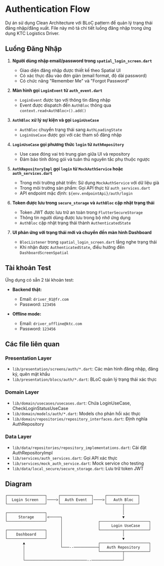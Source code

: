 # Authentication Flow

Dự án sử dụng Clean Architecture với BLoC pattern để quản lý trạng thái đăng nhập/đăng xuất. File này mô tả chi tiết luồng đăng nhập trong ứng dụng KTC Logistics Driver.

## Luồng Đăng Nhập

1. **Người dùng nhập email/password trong `spatial_login_screen.dart`**
   - Giao diện đăng nhập được thiết kế theo Spatial UI
   - Có xác thực đầu vào đơn giản (email format, độ dài password)
   - Có chức năng "Remember Me" và "Forgot Password"

2. **Màn hình gọi `LoginEvent` từ `auth_event.dart`**
   - `LoginEvent` được tạo với thông tin đăng nhập
   - Event được dispatch đến `AuthBloc` thông qua `context.read<AuthBloc>().add()`

3. **`AuthBloc` xử lý sự kiện và gọi `LoginUseCase`**
   - `AuthBloc` chuyển trạng thái sang `AuthLoadingState`
   - `LoginUseCase` được gọi với các tham số đăng nhập

4. **`LoginUseCase` gọi phương thức `login` từ `AuthRepository`**
   - Use case đóng vai trò trung gian giữa UI và repository
   - Đảm bảo tính đóng gói và tuân thủ nguyên tắc phụ thuộc ngược

5. **`AuthRepositoryImpl` gọi `login` từ `MockAuthService` hoặc `auth_services.dart`**
   - Trong môi trường phát triển: Sử dụng `MockAuthService` với dữ liệu giả
   - Trong môi trường sản phẩm: Gọi API thực từ `auth_services.dart` 
   - API endpoint mặc định: `${env.endpointApi}/auth/login`

6. **Token được lưu trong `secure_storage` và `AuthBloc` cập nhật trạng thái**
   - Token JWT được lưu trữ an toàn trong `FlutterSecureStorage`
   - Thông tin người dùng được lưu trong bộ nhớ ứng dụng
   - `AuthBloc` cập nhật trạng thái thành `AuthenticatedState`

7. **UI phản ứng với trạng thái mới và chuyển đến màn hình Dashboard**
   - `BlocListener` trong `spatial_login_screen.dart` lắng nghe trạng thái
   - Khi nhận được `AuthenticatedState`, điều hướng đến `DashboardScreenSpatial`

## Tài khoản Test

Ứng dụng có sẵn 2 tài khoản test:

- **Backend thật:**
  - Email: `driver_01@fr.com` 
  - Password: `123456`

- **Offline mode:**
  - Email: `driver_offline@ktc.com` 
  - Password: `123456`

## Các file liên quan

### Presentation Layer
- `lib/presentation/screens/auth/*.dart`: Các màn hình đăng nhập, đăng ký, quên mật khẩu
- `lib/presentation/blocs/auth/*.dart`: BLoC quản lý trạng thái xác thực

### Domain Layer
- `lib/domain/usecases/usecases.dart`: Chứa LoginUseCase, CheckLoginStatusUseCase
- `lib/domain/models/auth/*.dart`: Models cho phản hồi xác thực
- `lib/domain/repositories/repository_interfaces.dart`: Định nghĩa AuthRepository

### Data Layer
- `lib/data/repositories/repository_implementations.dart`: Cài đặt AuthRepositoryImpl
- `lib/services/auth_services.dart`: Gọi API xác thực
- `lib/services/mock_auth_service.dart`: Mock service cho testing
- `lib/data/local_secure/secure_storage.dart`: Lưu trữ token JWT

## Diagram

```
┌─────────────────┐     ┌──────────────┐     ┌──────────────┐
│  Login Screen   │────>│  Auth Event  │────>│   Auth Bloc  │
└─────────────────┘     └──────────────┘     └───────┬──────┘
                                                     │
┌─────────────────┐                                  │
│     Storage     │<─────┐                           ▼
└─────────────────┘      │                ┌──────────────────────┐
                         │                │     Login UseCase    │
┌─────────────────┐      │                └──────────┬───────────┘
│    Dashboard    │      │                           │
└─────────────────┘      │                           ▼
        ▲                │                ┌──────────────────────┐
        │                └───--───────────┤   Auth Repository    │
        │                                 └──────────┬───────────┘
        │                                            │
        └────────────────────────────--──────────────┘
```
